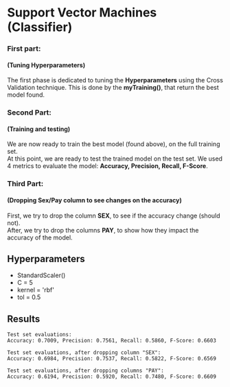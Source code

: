 # Support Vector Machines (Classifier)
### First part:
#### (Tuning Hyperparameters)
The first phase is dedicated to tuning the **Hyperparameters** using the 
Cross Validation technique. This is done by the **myTraining()**, that return the best model found.

### Second Part:
#### (Training and testing)
We are now ready to train the best model (found above), on the full training 
set.   
At this point, we are ready to test the trained model on the test set. We used 4 metrics 
to evaluate the model: **Accuracy, Precision, Recall, F-Score**.

### Third Part:
#### (Dropping Sex/Pay column to see changes on the accuracy)
First, we try to drop the column **SEX**, to see if the accuracy change (should not).  
After, we try to drop the columns **PAY**, to show how they impact the accuracy of the model.

## Hyperparameters
- StandardScaler()
- C = 5
- kernel = 'rbf'
- tol = 0.5

## Results
```
Test set evaluations: 
Accuracy: 0.7009, Precision: 0.7561, Recall: 0.5860, F-Score: 0.6603

Test set evaluations, after dropping column "SEX":
Accuracy: 0.6984, Precision: 0.7537, Recall: 0.5822, F-Score: 0.6569

Test set evaluations, after dropping columns "PAY":
Accuracy: 0.6194, Precision: 0.5920, Recall: 0.7480, F-Score: 0.6609
```